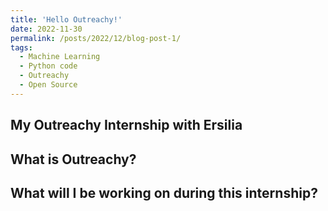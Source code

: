 ```yaml
---
title: 'Hello Outreachy!'
date: 2022-11-30
permalink: /posts/2022/12/blog-post-1/
tags:
  - Machine Learning
  - Python code
  - Outreachy
  - Open Source 
---
```


My Outreachy Internship with Ersilia
---


What is Outreachy?
---


What will I be working on during this internship?
---